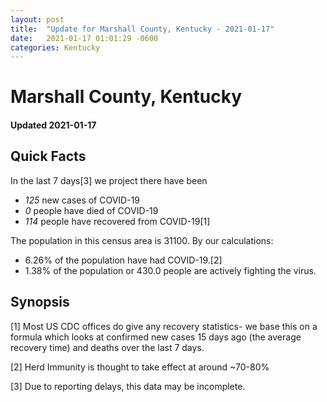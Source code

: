 ```yaml
---
layout: post
title:  "Update for Marshall County, Kentucky - 2021-01-17"
date:   2021-01-17 01:01:29 -0600
categories: Kentucky
---
```


# Marshall County, Kentucky
#### Updated 2021-01-17

## Quick Facts

In the last 7 days[3] we project there have been
- *125* new cases of COVID-19
- *0* people have died of COVID-19
- *114* people have recovered from COVID-19[1]

The population in this census area is 31100. By our calculations:
- 6.26% of the population have had COVID-19.[2]
- 1.38% of the population or 430.0 people are actively fighting the virus.

## Synopsis




[1] Most US CDC offices do give any recovery statistics- we base this on a formula which looks at confirmed new cases
15 days ago (the average recovery time) and deaths over the last 7 days.

[2] Herd Immunity is thought to take effect at around ~70-80%

[3] Due to reporting delays, this data may be incomplete.
 
    